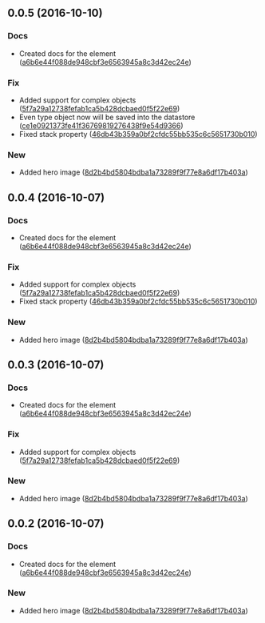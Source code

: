 <a name="0.0.5"></a>
## 0.0.5 (2016-10-10)


### Docs

* Created docs for the element ([a6b6e44f088de948cbf3e6563945a8c3d42ec24e](https://github.com/advanced-rest-client/app-logger/commit/a6b6e44f088de948cbf3e6563945a8c3d42ec24e))

### Fix

* Added support for complex objects  ([5f7a29a12738fefab1ca5b428dcbaed0f5f22e69](https://github.com/advanced-rest-client/app-logger/commit/5f7a29a12738fefab1ca5b428dcbaed0f5f22e69))
* Even type object now will be saved into the datastore ([ce1e0921373fe41f36769819276438f9e54d9366](https://github.com/advanced-rest-client/app-logger/commit/ce1e0921373fe41f36769819276438f9e54d9366))
* Fixed stack property ([46db43b359a0bf2cfdc55bb535c6c5651730b010](https://github.com/advanced-rest-client/app-logger/commit/46db43b359a0bf2cfdc55bb535c6c5651730b010))

### New

* Added hero image ([8d2b4bd5804bdba1a73289f9f77e8a6df17b403a](https://github.com/advanced-rest-client/app-logger/commit/8d2b4bd5804bdba1a73289f9f77e8a6df17b403a))



<a name="0.0.4"></a>
## 0.0.4 (2016-10-07)


### Docs

* Created docs for the element ([a6b6e44f088de948cbf3e6563945a8c3d42ec24e](https://github.com/advanced-rest-client/app-logger/commit/a6b6e44f088de948cbf3e6563945a8c3d42ec24e))

### Fix

* Added support for complex objects  ([5f7a29a12738fefab1ca5b428dcbaed0f5f22e69](https://github.com/advanced-rest-client/app-logger/commit/5f7a29a12738fefab1ca5b428dcbaed0f5f22e69))
* Fixed stack property ([46db43b359a0bf2cfdc55bb535c6c5651730b010](https://github.com/advanced-rest-client/app-logger/commit/46db43b359a0bf2cfdc55bb535c6c5651730b010))

### New

* Added hero image ([8d2b4bd5804bdba1a73289f9f77e8a6df17b403a](https://github.com/advanced-rest-client/app-logger/commit/8d2b4bd5804bdba1a73289f9f77e8a6df17b403a))



<a name="0.0.3"></a>
## 0.0.3 (2016-10-07)


### Docs

* Created docs for the element ([a6b6e44f088de948cbf3e6563945a8c3d42ec24e](https://github.com/advanced-rest-client/app-logger/commit/a6b6e44f088de948cbf3e6563945a8c3d42ec24e))

### Fix

* Added support for complex objects  ([5f7a29a12738fefab1ca5b428dcbaed0f5f22e69](https://github.com/advanced-rest-client/app-logger/commit/5f7a29a12738fefab1ca5b428dcbaed0f5f22e69))

### New

* Added hero image ([8d2b4bd5804bdba1a73289f9f77e8a6df17b403a](https://github.com/advanced-rest-client/app-logger/commit/8d2b4bd5804bdba1a73289f9f77e8a6df17b403a))



<a name="0.0.2"></a>
## 0.0.2 (2016-10-07)


### Docs

* Created docs for the element ([a6b6e44f088de948cbf3e6563945a8c3d42ec24e](https://github.com/advanced-rest-client/app-logger/commit/a6b6e44f088de948cbf3e6563945a8c3d42ec24e))

### New

* Added hero image ([8d2b4bd5804bdba1a73289f9f77e8a6df17b403a](https://github.com/advanced-rest-client/app-logger/commit/8d2b4bd5804bdba1a73289f9f77e8a6df17b403a))



